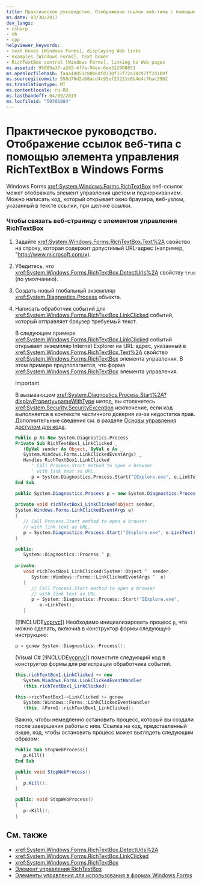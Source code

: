 ```yaml
---
title: Практическое руководство. Отображение ссылок веб-типа с помощью элемента управления RichTextBox в Windows Forms
ms.date: 03/30/2017
dev_langs:
- csharp
- vb
- cpp
helpviewer_keywords:
- text boxes [Windows Forms], displaying Web links
- examples [Windows Forms], text boxes
- RichTextBox control [Windows Forms], linking to Web pages
ms.assetid: 95089a37-a202-4f7a-94ee-6ee312908851
ms.openlocfilehash: faaa48051c80b6dfd330f15f72a38297ff2d1b9f
ms.sourcegitcommit: 558d78d2a68acd4c95ef23231c8b4e4c7bac3902
ms.translationtype: MT
ms.contentlocale: ru-RU
ms.lasthandoff: 04/09/2019
ms.locfileid: "59301884"
---
```

# <a name="how-to-display-web-style-links-with-the-windows-forms-richtextbox-control"></a>Практическое руководство. Отображение ссылок веб-типа с помощью элемента управления RichTextBox в Windows Forms
Windows Forms <xref:System.Windows.Forms.RichTextBox> веб-ссылок может отображать элемент управления цветом и подчеркиванием. Можно написать код, который открывает окно браузера, веб-узлом, указанный в тексте ссылки, при щелчке ссылки.  
  
### <a name="to-link-to-a-web-page-with-the-richtextbox-control"></a>Чтобы связать веб-страницу с элементом управления RichTextBox  
  
1. Задайте <xref:System.Windows.Forms.RichTextBox.Text%2A> свойство на строку, которая содержит допустимый URL-адрес (например, "http://www.microsoft.com/«).  
  
2. Убедитесь, что <xref:System.Windows.Forms.RichTextBox.DetectUrls%2A> свойству `true` (по умолчанию).  
  
3. Создать новый глобальный экземпляр <xref:System.Diagnostics.Process> объекта.  
  
4. Написать обработчик событий для <xref:System.Windows.Forms.RichTextBox.LinkClicked> событий, который отправляет браузер требуемый текст.  
  
     В следующем примере <xref:System.Windows.Forms.RichTextBox.LinkClicked> событий открывает экземпляр Internet Explorer на URL-адрес, указанный в <xref:System.Windows.Forms.RichTextBox.Text%2A> свойство <xref:System.Windows.Forms.RichTextBox> элемента управления. В этом примере предполагается, что форма <xref:System.Windows.Forms.RichTextBox> элемента управления.  
  
    > [!IMPORTANT]
    >  В вызывающем <xref:System.Diagnostics.Process.Start%2A?displayProperty=nameWithType> метод, вы столкнетесь <xref:System.Security.SecurityException> исключение, если код выполняется в контексте частичного доверия из-за недостатка прав. Дополнительные сведения см. в разделе [Основы управления доступом для кода](../../misc/code-access-security-basics.md).  
  
    ```vb  
    Public p As New System.Diagnostics.Process  
    Private Sub RichTextBox1_LinkClicked _  
       (ByVal sender As Object, ByVal e As _  
       System.Windows.Forms.LinkClickedEventArgs) _  
       Handles RichTextBox1.LinkClicked  
          ' Call Process.Start method to open a browser  
          ' with link text as URL.  
          p = System.Diagnostics.Process.Start("IExplore.exe", e.LinkText)  
    End Sub  
    ```  
  
    ```csharp  
    public System.Diagnostics.Process p = new System.Diagnostics.Process();  
  
    private void richTextBox1_LinkClicked(object sender,   
    System.Windows.Forms.LinkClickedEventArgs e)  
    {  
       // Call Process.Start method to open a browser  
       // with link text as URL.  
       p = System.Diagnostics.Process.Start("IExplore.exe", e.LinkText);  
    }  
    ```  
  
    ```cpp  
    public:  
       System::Diagnostics::Process ^ p;  
  
    private:  
       void richTextBox1_LinkClicked(System::Object ^  sender,  
          System::Windows::Forms::LinkClickedEventArgs ^  e)  
       {  
          // Call Process.Start method to open a browser  
          // with link text as URL.  
          p = System::Diagnostics::Process::Start("IExplore.exe",  
             e->LinkText);  
       }  
    ```  
  
     ([!INCLUDE[vcprvc](../../../../includes/vcprvc-md.md)]) Необходимо инициализировать процесс `p`, что можно сделать, включив в конструктор формы следующую инструкцию:  
  
    ```cpp  
    p = gcnew System::Diagnostics::Process();  
    ```  
  
     (Visual C# [!INCLUDE[vcprvc](../../../../includes/vcprvc-md.md)]) поместите следующий код в конструктор формы для регистрации обработчика событий.  
  
    ```csharp  
    this.richTextBox1.LinkClicked += new   
       System.Windows.Forms.LinkClickedEventHandler  
       (this.richTextBox1_LinkClicked);  
    ```  
  
    ```cpp  
    this->richTextBox1->LinkClicked += gcnew  
       System::Windows::Forms::LinkClickedEventHandler  
       (this, &Form1::richTextBox1_LinkClicked);  
    ```  
  
     Важно, чтобы немедленно остановить процесс, который вы создали после завершения работы с ним. Ссылка на код, представленный выше, код, чтобы остановить процесс может выглядеть следующим образом:  
  
    ```vb  
    Public Sub StopWebProcess()  
       p.Kill()  
    End Sub  
    ```  
  
    ```csharp  
    public void StopWebProcess()  
    {  
       p.Kill();  
    }  
    ```  
  
    ```cpp  
    public: void StopWebProcess()  
    {  
       p->Kill();  
    }  
    ```  
  
## <a name="see-also"></a>См. также

- <xref:System.Windows.Forms.RichTextBox.DetectUrls%2A>
- <xref:System.Windows.Forms.RichTextBox.LinkClicked>
- <xref:System.Windows.Forms.RichTextBox>
- [Элемент управления RichTextBox](richtextbox-control-windows-forms.md)
- [Элементы управления для использования в формах Windows Forms](controls-to-use-on-windows-forms.md)
